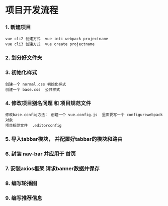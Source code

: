 # 项目开发流程

### 1. 新建项目
```text
vue cli2 创建方式  vue inti webpack projectname
vue cli3 创建方式  vue create projectname
```

### 2. 划分好文件夹


### 3. 初始化样式
```text
创建一个 normal.css 初始化样式
创建一个 base.css  公共样式
```

### 4. 修改项目别名问题 和 项目规范文件
```text
修改base.config方法： 创建一个 vue.config.js  里面要写一个 configurewebpack 对象
项目规范文件  .editorconfig
```

### 5. 导入tabbar模块， 并配置好tabbar的模块和路由

### 6. 封装 nav-bar 并应用于 首页

### 7. 安装axios框架 请求banner数据并保存

### 8. 编写轮播图

### 9. 编写推荐信息

